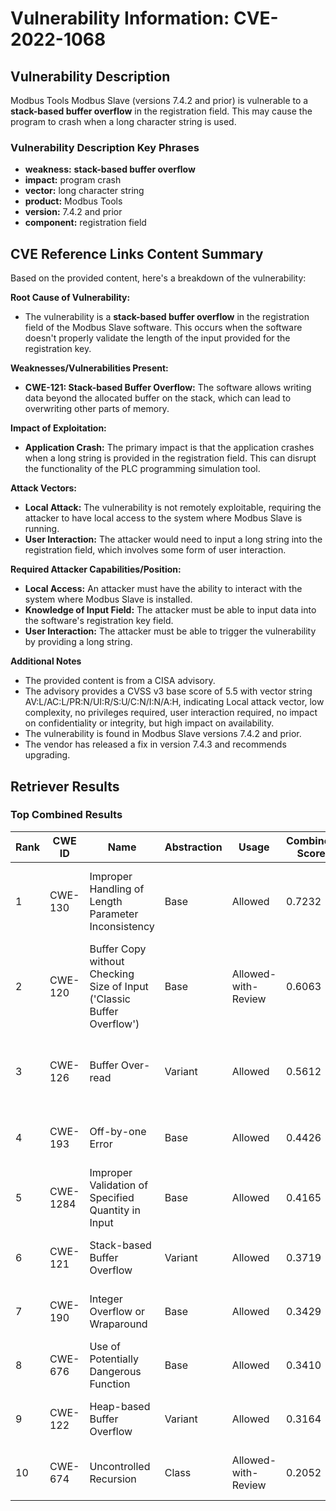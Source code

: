 # Vulnerability Information: CVE-2022-1068

## Vulnerability Description
Modbus Tools Modbus Slave (versions 7.4.2 and prior) is vulnerable to a **stack-based buffer overflow** in the registration field. This may cause the program to crash when a long character string is used.

### Vulnerability Description Key Phrases
- **weakness:** **stack-based buffer overflow**
- **impact:** program crash
- **vector:** long character string
- **product:** Modbus Tools
- **version:** 7.4.2 and prior
- **component:** registration field

## CVE Reference Links Content Summary
Based on the provided content, here's a breakdown of the vulnerability:

**Root Cause of Vulnerability:**

*   The vulnerability is a **stack-based buffer overflow** in the registration field of the Modbus Slave software. This occurs when the software doesn't properly validate the length of the input provided for the registration key.

**Weaknesses/Vulnerabilities Present:**

*   **CWE-121: Stack-based Buffer Overflow:** The software allows writing data beyond the allocated buffer on the stack, which can lead to overwriting other parts of memory.

**Impact of Exploitation:**

*   **Application Crash:** The primary impact is that the application crashes when a long string is provided in the registration field. This can disrupt the functionality of the PLC programming simulation tool.

**Attack Vectors:**

*   **Local Attack:** The vulnerability is not remotely exploitable, requiring the attacker to have local access to the system where Modbus Slave is running.
*   **User Interaction:** The attacker would need to input a long string into the registration field, which involves some form of user interaction.

**Required Attacker Capabilities/Position:**

*   **Local Access:** An attacker must have the ability to interact with the system where Modbus Slave is installed.
*   **Knowledge of Input Field:** The attacker must be able to input data into the software's registration key field.
*   **User Interaction:** The attacker must be able to trigger the vulnerability by providing a long string.

**Additional Notes**
* The provided content is from a CISA advisory.
* The advisory provides a CVSS v3 base score of 5.5 with vector string AV:L/AC:L/PR:N/UI:R/S:U/C:N/I:N/A:H, indicating Local attack vector, low complexity, no privileges required, user interaction required, no impact on confidentiality or integrity, but high impact on availability.
* The vulnerability is found in Modbus Slave versions 7.4.2 and prior.
* The vendor has released a fix in version 7.4.3 and recommends upgrading.

## Retriever Results

### Top Combined Results

| Rank | CWE ID | Name | Abstraction | Usage | Combined Score | Retrievers | Individual Scores |
|------|--------|------|-------------|-------|---------------|------------|-------------------|
| 1 | CWE-130 | Improper Handling of Length Parameter Inconsistency | Base | Allowed | 0.7232 | dense, sparse, graph | dense: 0.497, sparse: 0.204, graph: 1.000 |
| 2 | CWE-120 | Buffer Copy without Checking Size of Input ('Classic Buffer Overflow') | Base | Allowed-with-Review | 0.6063 | dense, sparse, graph | dense: 0.485, sparse: 0.206, graph: 0.769 |
| 3 | CWE-126 | Buffer Over-read | Variant | Allowed | 0.5612 | dense, sparse, graph | dense: 0.508, sparse: 0.190, graph: 0.687 |
| 4 | CWE-193 | Off-by-one Error | Base | Allowed | 0.4426 | sparse, graph | sparse: 0.207, graph: 0.907 |
| 5 | CWE-1284 | Improper Validation of Specified Quantity in Input | Base | Allowed | 0.4165 | sparse, graph | sparse: 0.208, graph: 0.832 |
| 6 | CWE-121 | Stack-based Buffer Overflow | Variant | Allowed | 0.3719 | dense, sparse | dense: 0.549, sparse: 0.224 |
| 7 | CWE-190 | Integer Overflow or Wraparound | Base | Allowed | 0.3429 | dense, sparse | dense: 0.460, sparse: 0.197 |
| 8 | CWE-676 | Use of Potentially Dangerous Function | Base | Allowed | 0.3410 | dense, sparse | dense: 0.485, sparse: 0.172 |
| 9 | CWE-122 | Heap-based Buffer Overflow | Variant | Allowed | 0.3164 | dense, sparse | dense: 0.464, sparse: 0.193 |
| 10 | CWE-674 | Uncontrolled Recursion | Class | Allowed-with-Review | 0.2052 | dense, sparse | dense: 0.471, sparse: 0.199 |

